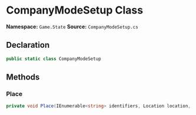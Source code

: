 # CompanyModeSetup Class

**Namespace:** `Game.State`
**Source:** `CompanyModeSetup.cs`

## Declaration

```csharp
public static class CompanyModeSetup
```

## Methods

### Place

```csharp
private void Place(IEnumerable<string> identifiers, Location location, bool wreckage, float oiled, float loadPercent, Load load)
```

